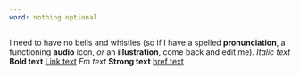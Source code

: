 ```yaml
---
word: nothing optional
---
```


I need to have no bells and whistles (so if I have a spelled **pronunciation**, a functioning **audio** icon, *or* an **illustration**, come back and edit me). *Italic text* **Bold text** [Link text](https://ed.ted.com/lessons/is-math-discovered-or-invented-jeff-dekofsky) <em>Em text</em> <strong>Strong text</strong> <a href="">href text</a>
